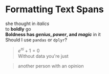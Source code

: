 # Formatting Text Spans
she thought in _italics_<br>
to __boldly__ go<br>
**Boldness has *genius*, _power_, and *magic*** in it<br>
Should I use `pandas` or `dplyr`?<br>
> $e^{\pi i} + 1 = 0$<br>
> Without data you're just

> another person with an opinion
<br>
